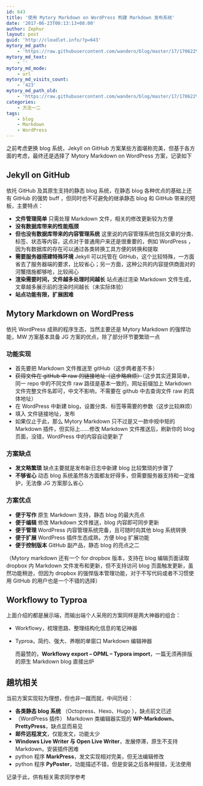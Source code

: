 ```yaml
---
id: 643
title: '使用 Mytory Markdown on WordPress 构建 Markdown 发布系统'
date: '2017-06-23T00:13:13+08:00'
author: Zephur
layout: post
guid: 'http://cloudlet.info/?p=643'
mytory_md_path:
    - 'https://raw.githubusercontent.com/wandero/blog/master/17/170622%20%E4%BD%BF%E7%94%A8%20Mytory%20Markdown%20on%20Wordpress%20%E6%9E%84%E5%BB%BA%20Markdown%20%E5%8F%91%E5%B8%83%E7%B3%BB%E7%BB%9F.md'
mytory_md_text:
    - ''
mytory_md_mode:
    - url
mytory_md_visits_count:
    - '423'
mytory_md_path_old:
    - 'https://raw.githubusercontent.com/wandero/blog/master/17/170622%20%E4%BD%BF%E7%94%A8%20Mytory%20Markdown%20on%20Wordpress%20%E6%9E%84%E5%BB%BA%20Markdown%20%E5%8F%91%E5%B8%83%E7%B3%BB%E7%BB%9F.md'
categories:
    - 方法一二
tags:
    - blog
    - Markdown
    - WordPress
---
```


之前考虑更换 blog 系统，Jekyll on GitHub 方案某些方面堪称完美，但基于各方面的考虑，最终还是选择了 Mytory Markdown on WordPress 方案，记录如下

<!-- more -->

## Jekyll on GitHub

依托 GitHub 及其原生支持的静态 blog 系统，在静态 blog 各种优点的基础上还有 GitHub 的强势 buff ，但同时也不可避免的继承静态 blog 和 GitHub 带来的短板，主要特点：

- **文件管理简单** 只需处理 Markdown 文件，相关的修改更新较为方便
- **没有数据库带来的性能瓶颈**
- **但也没有数据库带来的内容管理系统** 这里说的内容管理系统包括文章的分类、标签、状态等内容，这点对于普通用户来还是很重要的，例如 WordPress ，因为有数据库的存在可以通过各类转换工具方便的转换和提取
- **需要服务器搭建特殊环境** Jekyll 可以托管在 GitHub，这个比较特殊，一方面省去了服务器端的要求，比较省心；另一方面，这种公共的内容提供商面对的河蟹措施都够呛，比较闹心
- **渲染需要时间，文件越多处理时间越长** 站点通过渲染 Markdown 文件生成，文章越多展示前的渲染时间越长（未实际体验）
- **站点功能有限，扩展困难**

## Mytory Markdown on WordPress

依托 WordPress 成熟的程序生态，当然主要还是 Mytory Markdown 的强悍功能，MW 方案基本具备 JG 方案的优点，除了部分环节要繁琐一点

### 功能实现

- 首先要把 Markdown 文件推送至 gitHub（这步两者差不多）
- <del>获得文件在 gitHub 中 raw 的链接地址（这步略麻烦）</del>（这步其实还算简单，同一 repo 中的不同文件 raw 路径是基本一致的，网址前缀加上 Markdown 文件完整文件名即可，中文不影响，不需要在 github 中去查询文件 raw 的具体地址）
- 在 WordPress 中新建 blog，设置分类、标签等需要的参数（这步比较麻烦）
- 填入 文件链接地址，发布
- 如果仅止于此，那么 Mytory Markdown 只不过是又一款中规中矩的 Markdown 插件，但实际上……修改 Markdown 文件推送后，刷新你的 blog 页面，没错，WordPress 中的内容自动更新了

### 方案缺点

- **发文略繁琐** 缺点主要就是发布新日志中新建 blog 比较繁琐的步骤了
- **不够省心** 动态 blog 系统虽然各方面都友好得多，但需要服务器支持和一定维护，无法像 JG 方案那么省心

### 方案优点

- **便于写作** 原生 Markdown 支持，静态 blog 的最大亮点
- **便于编辑** 修改 Markdown 文件推送，blog 内容即可同步更新
- **便于管理** WordPress 内容管理系统完备，且可随时向其他 blog 系统转换
- **便于扩展** WordPress 插件生态成熟，方便 blog 扩展功能
- **便于控制版本** GitHub 副产品，静态 blog 的亮点之二

（Mytory markdown 还有一个 for dropbox 版本，支持在 blog 编辑页面读取 dropbox 内 Markdown 文件发布和更新，但不支持访问 blog 页面触发更新，虽然功能稍逊，但因为 dropbox 的强悍版本管理功能，对于不写代码或者不习惯使用 GitHub 的用户也是一个不错的选择）

## Workflowy to Typroa

上面介绍的都是展示端，而输出端个人采用的方案同样是两大神器的组合：

- Workflowy，梳理思路、整理结构化信息的笔记神器
- Typroa，简约、强大、养眼的单窗口 Markdown 编辑神器
  
    而最赞的，**Workflowy export – OPML – Typora import**，一篇无须再排版的原生 Markdown blog 直接出炉

## 趟坑相关

当前方案实现较为理想，但也非一蹴而就，中间历经：

- **各类静态 blog 系统** （Octopress、Hexo、Hugo ），缺点前文已述
- （WordPress 插件） Markdown 类编辑器实现的 **WP-Markdown、PrettyPress**，缺点显而易见
- **邮件远程发文**，仅能发文，功能太少
- **Windows Live Writer 与 Open Live Writer**，发展停滞，原生不支持 Markdown，安装插件困难
- python 程序 **MarkPress**，发文实现相对完美，但无法编辑修改
- python 程序 **PyPoster**，功能描述不错，但是安装之后各种报错，无法使用

记录于此，供有相关需求同学参考